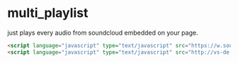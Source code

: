 multi_playlist
==============

just plays every audio from soundcloud embedded on your page.

```html
<script language="javascript" type="text/javascript" src="https://w.soundcloud.com/player/api.js"></script>
<script language="javascript" type="text/javascript" src="http://vs-de.github.io/multi_playlist/mpl.js"></script>
```

